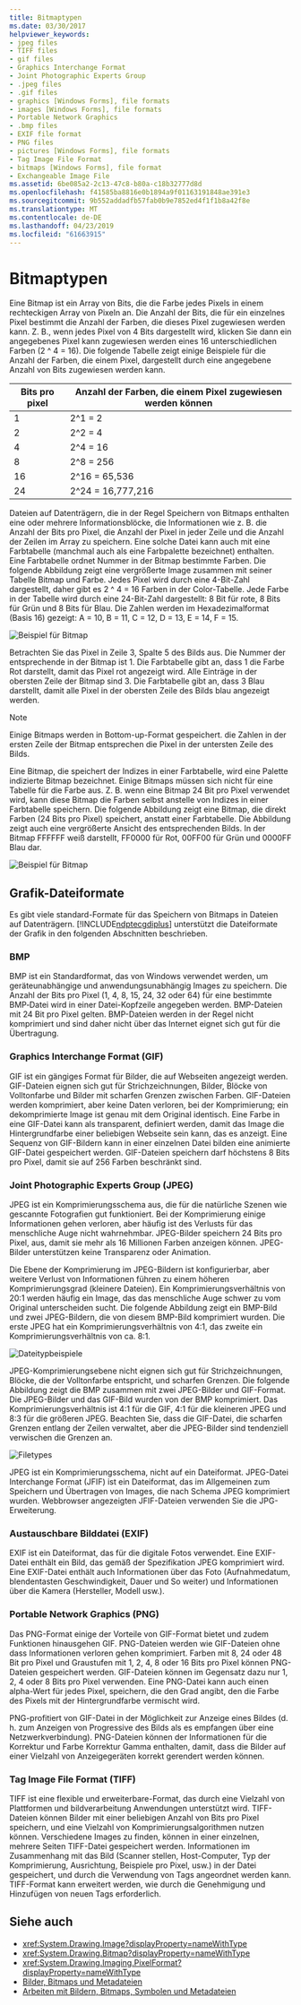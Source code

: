 ```yaml
---
title: Bitmaptypen
ms.date: 03/30/2017
helpviewer_keywords:
- jpeg files
- TIFF files
- gif files
- Graphics Interchange Format
- Joint Photographic Experts Group
- .jpeg files
- .gif files
- graphics [Windows Forms], file formats
- images [Windows Forms], file formats
- Portable Network Graphics
- .bmp files
- EXIF file format
- PNG files
- pictures [Windows Forms], file formats
- Tag Image File Format
- bitmaps [Windows Forms], file format
- Exchangeable Image File
ms.assetid: 6be085a2-2c13-47c8-b80a-c18b32777d8d
ms.openlocfilehash: f41585ba8816e0b1894a9f01163191848ae391e3
ms.sourcegitcommit: 9b552addadfb57fab0b9e7852ed4f1f1b8a42f8e
ms.translationtype: MT
ms.contentlocale: de-DE
ms.lasthandoff: 04/23/2019
ms.locfileid: "61663915"
---
```

# <a name="types-of-bitmaps"></a>Bitmaptypen
Eine Bitmap ist ein Array von Bits, die die Farbe jedes Pixels in einem rechteckigen Array von Pixeln an. Die Anzahl der Bits, die für ein einzelnes Pixel bestimmt die Anzahl der Farben, die dieses Pixel zugewiesen werden kann. Z. B., wenn jedes Pixel von 4 Bits dargestellt wird, klicken Sie dann ein angegebenes Pixel kann zugewiesen werden eines 16 unterschiedlichen Farben (2 ^ 4 = 16). Die folgende Tabelle zeigt einige Beispiele für die Anzahl der Farben, die einem Pixel, dargestellt durch eine angegebene Anzahl von Bits zugewiesen werden kann.  
  
|Bits pro pixel|Anzahl der Farben, die einem Pixel zugewiesen werden können|  
|--------------------|------------------------------------------------------|  
|1|2^1 = 2|  
|2|2^2 = 4|  
|4|2^4 = 16|  
|8|2^8 = 256|  
|16|2^16 = 65,536|  
|24|2^24 = 16,777,216|  
  
 Dateien auf Datenträgern, die in der Regel Speichern von Bitmaps enthalten eine oder mehrere Informationsblöcke, die Informationen wie z. B. die Anzahl der Bits pro Pixel, die Anzahl der Pixel in jeder Zeile und die Anzahl der Zeilen im Array zu speichern. Eine solche Datei kann auch mit eine Farbtabelle (manchmal auch als eine Farbpalette bezeichnet) enthalten. Eine Farbtabelle ordnet Nummer in der Bitmap bestimmte Farben. Die folgende Abbildung zeigt eine vergrößerte Image zusammen mit seiner Tabelle Bitmap und Farbe. Jedes Pixel wird durch eine 4-Bit-Zahl dargestellt, daher gibt es 2 ^ 4 = 16 Farben in der Color-Tabelle. Jede Farbe in der Tabelle wird durch eine 24-Bit-Zahl dargestellt: 8 Bit für rote, 8 Bits für Grün und 8 Bits für Blau. Die Zahlen werden im Hexadezimalformat (Basis 16) gezeigt: A = 10, B = 11, C = 12, D = 13, E = 14, F = 15.  
  
 ![Beispiel für Bitmap](./media/aboutgdip03-art01.gif "AboutGdip03_Art01")  
  
 Betrachten Sie das Pixel in Zeile 3, Spalte 5 des Bilds aus. Die Nummer der entsprechende in der Bitmap ist 1. Die Farbtabelle gibt an, dass 1 die Farbe Rot darstellt, damit das Pixel rot angezeigt wird. Alle Einträge in der obersten Zeile der Bitmap sind 3. Die Farbtabelle gibt an, dass 3 Blau darstellt, damit alle Pixel in der obersten Zeile des Bilds blau angezeigt werden.  
  
> [!NOTE]
>  Einige Bitmaps werden in Bottom-up-Format gespeichert. die Zahlen in der ersten Zeile der Bitmap entsprechen die Pixel in der untersten Zeile des Bilds.  
  
 Eine Bitmap, die speichert der Indizes in einer Farbtabelle, wird eine Palette indizierte Bitmap bezeichnet. Einige Bitmaps müssen sich nicht für eine Tabelle für die Farbe aus. Z. B. wenn eine Bitmap 24 Bit pro Pixel verwendet wird, kann diese Bitmap die Farben selbst anstelle von Indizes in einer Farbtabelle speichern. Die folgende Abbildung zeigt eine Bitmap, die direkt Farben (24 Bits pro Pixel) speichert, anstatt einer Farbtabelle. Die Abbildung zeigt auch eine vergrößerte Ansicht des entsprechenden Bilds. In der Bitmap FFFFFF weiß darstellt, FF0000 für Rot, 00FF00 für Grün und 0000FF Blau dar.  
  
 ![Beispiel für Bitmap](./media/aboutgdip03-art02.gif "AboutGdip03_Art02")  
  
## <a name="graphics-file-formats"></a>Grafik-Dateiformate  
 Es gibt viele standard-Formate für das Speichern von Bitmaps in Dateien auf Datenträgern. [!INCLUDE[ndptecgdiplus](../../../../includes/ndptecgdiplus-md.md)] unterstützt die Dateiformate der Grafik in den folgenden Abschnitten beschrieben.  
  
### <a name="bmp"></a>BMP  
 BMP ist ein Standardformat, das von Windows verwendet werden, um geräteunabhängige und anwendungsunabhängig Images zu speichern. Die Anzahl der Bits pro Pixel (1, 4, 8, 15, 24, 32 oder 64) für eine bestimmte BMP‑Datei wird in einer Datei-Kopfzeile angegeben werden. BMP-Dateien mit 24 Bit pro Pixel gelten. BMP-Dateien werden in der Regel nicht komprimiert und sind daher nicht über das Internet eignet sich gut für die Übertragung.  
  
### <a name="graphics-interchange-format-gif"></a>Graphics Interchange Format (GIF)  
 GIF ist ein gängiges Format für Bilder, die auf Webseiten angezeigt werden. GIF-Dateien eignen sich gut für Strichzeichnungen, Bilder, Blöcke von Volltonfarbe und Bilder mit scharfen Grenzen zwischen Farben. GIF-Dateien werden komprimiert, aber keine Daten verloren, bei der Komprimierung; ein dekomprimierte Image ist genau mit dem Original identisch. Eine Farbe in eine GIF-Datei kann als transparent, definiert werden, damit das Image die Hintergrundfarbe einer beliebigen Webseite sein kann, das es anzeigt. Eine Sequenz von GIF-Bildern kann in einer einzelnen Datei bilden eine animierte GIF-Datei gespeichert werden. GIF-Dateien speichern darf höchstens 8 Bits pro Pixel, damit sie auf 256 Farben beschränkt sind.  
  
### <a name="joint-photographic-experts-group-jpeg"></a>Joint Photographic Experts Group (JPEG)  
 JPEG ist ein Komprimierungsschema aus, die für die natürliche Szenen wie gescannte Fotografien gut funktioniert. Bei der Komprimierung einige Informationen gehen verloren, aber häufig ist des Verlusts für das menschliche Auge nicht wahrnehmbar. JPEG-Bilder speichern 24 Bits pro Pixel, aus, damit sie mehr als 16 Millionen Farben anzeigen können. JPEG-Bilder unterstützen keine Transparenz oder Animation.  
  
 Die Ebene der Komprimierung im JPEG-Bildern ist konfigurierbar, aber weitere Verlust von Informationen führen zu einem höheren Komprimierungsgrad (kleinere Dateien). Ein Komprimierungsverhältnis von 20:1 werden häufig ein Image, das das menschliche Auge schwer zu vom Original unterscheiden sucht. Die folgende Abbildung zeigt ein BMP-Bild und zwei JPEG-Bildern, die von diesem BMP-Bild komprimiert wurden. Die erste JPEG hat ein Komprimierungsverhältnis von 4:1, das zweite ein Komprimierungsverhältnis von ca. 8:1.  
  
 ![Dateitypbeispiele](./media/aboutgdip03-art03.gif "AboutGdip03_Art03")  
  
 JPEG-Komprimierungsebene nicht eignen sich gut für Strichzeichnungen, Blöcke, die der Volltonfarbe entspricht, und scharfen Grenzen. Die folgende Abbildung zeigt die BMP zusammen mit zwei JPEG-Bilder und GIF-Format. Die JPEG-Bilder und das GIF-Bild wurden von der BMP komprimiert. Das Komprimierungsverhältnis ist 4:1 für die GIF, 4:1 für die kleineren JPEG und 8:3 für die größeren JPEG. Beachten Sie, dass die GIF-Datei, die scharfen Grenzen entlang der Zeilen verwaltet, aber die JPEG-Bilder sind tendenziell verwischen die Grenzen an.  
  
 ![Filetypes](./media/aboutgdip03-art03a.gif "AboutGdip03_Art03A")  
  
 JPEG ist ein Komprimierungsschema, nicht auf ein Dateiformat. JPEG-Datei Interchange Format (JFIF) ist ein Dateiformat, das im Allgemeinen zum Speichern und Übertragen von Images, die nach Schema JPEG komprimiert wurden. Webbrowser angezeigten JFIF-Dateien verwenden Sie die JPG-Erweiterung.  
  
### <a name="exchangeable-image-file-exif"></a>Austauschbare Bilddatei (EXIF)  
 EXIF ist ein Dateiformat, das für die digitale Fotos verwendet. Eine EXIF-Datei enthält ein Bild, das gemäß der Spezifikation JPEG komprimiert wird. Eine EXIF-Datei enthält auch Informationen über das Foto (Aufnahmedatum, blendentasten Geschwindigkeit, Dauer und So weiter) und Informationen über die Kamera (Hersteller, Modell usw.).  
  
### <a name="portable-network-graphics-png"></a>Portable Network Graphics (PNG)  
 Das PNG-Format einige der Vorteile von GIF-Format bietet und zudem Funktionen hinausgehen GIF. PNG-Dateien werden wie GIF-Dateien ohne dass Informationen verloren gehen komprimiert. Farben mit 8, 24 oder 48 Bit pro Pixel und Graustufen mit 1, 2, 4, 8 oder 16 Bits pro Pixel können PNG-Dateien gespeichert werden. GIF-Dateien können im Gegensatz dazu nur 1, 2, 4 oder 8 Bits pro Pixel verwenden. Eine PNG-Datei kann auch einen alpha-Wert für jedes Pixel, speichern, die den Grad angibt, den die Farbe des Pixels mit der Hintergrundfarbe vermischt wird.  
  
 PNG-profitiert von GIF-Datei in der Möglichkeit zur Anzeige eines Bildes (d. h. zum Anzeigen von Progressive des Bilds als es empfangen über eine Netzwerkverbindung). PNG-Dateien können der Informationen für die Korrektur und Farbe Korrektur Gamma enthalten, damit, dass die Bilder auf einer Vielzahl von Anzeigegeräten korrekt gerendert werden können.  
  
### <a name="tag-image-file-format-tiff"></a>Tag Image File Format (TIFF)  
 TIFF ist eine flexible und erweiterbare-Format, das durch eine Vielzahl von Plattformen und bildverarbeitung Anwendungen unterstützt wird. TIFF-Dateien können Bilder mit einer beliebigen Anzahl von Bits pro Pixel speichern, und eine Vielzahl von Komprimierungsalgorithmen nutzen können. Verschiedene Images zu finden, können in einer einzelnen, mehrere Seiten TIFF-Datei gespeichert werden. Informationen im Zusammenhang mit das Bild (Scanner stellen, Host-Computer, Typ der Komprimierung, Ausrichtung, Beispiele pro Pixel, usw.) in der Datei gespeichert, und durch die Verwendung von Tags angeordnet werden kann. TIFF-Format kann erweitert werden, wie durch die Genehmigung und Hinzufügen von neuen Tags erforderlich.  
  
## <a name="see-also"></a>Siehe auch

- <xref:System.Drawing.Image?displayProperty=nameWithType>
- <xref:System.Drawing.Bitmap?displayProperty=nameWithType>
- <xref:System.Drawing.Imaging.PixelFormat?displayProperty=nameWithType>
- [Bilder, Bitmaps und Metadateien](images-bitmaps-and-metafiles.md)
- [Arbeiten mit Bildern, Bitmaps, Symbolen und Metadateien](working-with-images-bitmaps-icons-and-metafiles.md)
